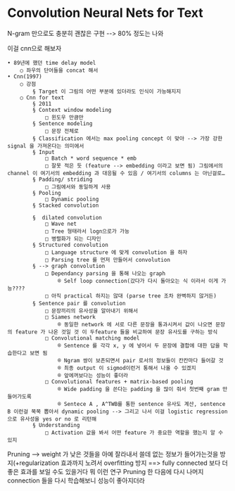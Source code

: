# Convolution Neural Nets for Text
N-gram 만으로도 충분히 괜찮은 구현 --> 80% 정도는 나와

이걸 cnn으로 해보자

	• 89년에 했던 time delay model
		○ 좌우의 단어들을 concat 해서
	• Cnn(1997)
		○ 강점
			§ Target 이 그림의 어떤 부분에 있더라도 인식이 가능해지지
		○ Cnn for text
			§ 2011
			§ Context window modeling
				□ 윈도우 만큼만
			§ Sentence modeling
				□ 문장 전체로
			§ Classification 에서는 max pooling concept 이 맞아 --> 가장 강한 signal 을 가져온다는 의미에서
			§ Input
				□ Batch * word sequence * emb
				□ 잘못 적은 듯 (feature --> embedding 이라고 보면 됨) 그림에서의 channel 이 여기서의 embedding 과 대응될 수 있음 / 여기서의 columns 는 아닌걸로…
			§ Padding/ striding
				□ 그림에서와 동일하게 사용
			§ Pooling
				□ Dynamic pooling
			§ Stacked convolution
			
			§  dilated convolution
				□ Wave net
				□ Tree 형태라서 logn으로가 가능
				□ 병렬화가 되는 디자인
			§ Structured convolution
				□ Language structure 에 맞게 convolution 을 하자
				□ Parsing tree 를 먼저 만들어서 convolution
			§ --> graph convolution
				□ Dependancy parsing 을 통해 나오는 graph
					® Self loop connection(갔다가 다시 돌아오는 식 이라서 이게 가능????
				□ 아직 practical 하지는 않대 (parse tree 조차 완벽하지 않거든)
			§ Sentence pair 를 convolution
				□ 문장끼리의 유사성을 알아내기 위해서
				□ Siames network
					® 동일한 network 에 서로 다른 문장을 통과시켜서 값이 나오면 문장의 feature 가 나온 것일 것 이 두feature 들을 비교하여 문장 유사도를 구하는 방식
				□ Convolutional matching model
					® Sentence 를 각각 x, y 에 넣어서 두 문장에 결합에 대한 답을 학습한다고 보면 됨
					® Ngram 쌍이 보존되면서 pair 로서의 정보들이 칸칸마다 들어갈 것
					® 최종 output 이 sigmod이런거 통해서 나올 수 있겠지
					® 앞에꺼보다는 성능이 좋더라
				□ Convolutional features + matrix-based pooling
					® Wide padding 을 쓴다는 padding 을 많이 줘서 첫번째 gram 만 들어가도록
					® Sentece A , A^TWB를 통한 sentence 유사도 계산, sentence B 이런걸 쭉쭉 뽑아서 dynamic pooling --> 그리고 나서 이걸 logistic regression 으로 유사성을 yes or no 로 리턴해
			§ Understanding
				□ Activation 값을 봐서 어떤 feature 가 중요한 역할을 했는지 알 수 있지


Pruning
--> weight 가 낮은 것들을 아예 잘라내서 쓸데 없는 정보가 들어가는것을 방지(+regularization 효과까지 노려서 overfitting 방지 ==> fully connected 보다 더 좋은 효과를 보일 수도 있을거다 뭐 이런 연구
Pruning 한 다음에 다시 나머지 connection 들을 다시 학습해보니 성능이 좋아지더라
